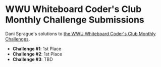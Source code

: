 # WWU Whiteboard Coder's Club Monthly Challenge Submissions

Dani Sprague's solutions to [the WWU Whiteboard Coder's Club Monthly Challenges](https://whiteboardcoders.com/coding-challenges).

- **Challenge #1**: 1st Place
- **Challenge #2**: 1st Place
- **Challenge #3**: TBD
